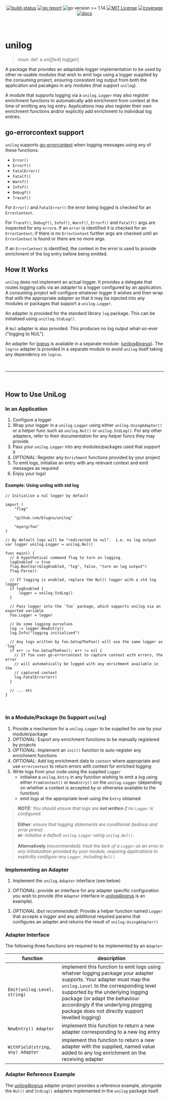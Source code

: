 <div align="center" style="margin-bottom:20px">
  <!-- <img src=".assets/banner.png" alt="logger" /> -->
  <div align="center">
    <a href="https://github.com/blugnu/unilog/actions/workflows/qa.yml"><img alt="build-status" src="https://github.com/blugnu/unilog/actions/workflows/qa.yml/badge.svg?branch=master&style=flat-square"/></a>
    <a href="https://goreportcard.com/report/github.com/blugnu/unilog" ><img alt="go report" src="https://goreportcard.com/badge/github.com/blugnu/unilog"/></a>
    <a><img alt="go version >= 1.14" src="https://img.shields.io/github/go-mod/go-version/blugnu/unilog?style=flat-square"/></a>
    <a href="https://github.com/blugnu/unilog/blob/master/LICENSE"><img alt="MIT License" src="https://img.shields.io/github/license/blugnu/unilog?color=%234275f5&style=flat-square"/></a>
    <a href="https://coveralls.io/github/blugnu/unilog?branch=master"><img alt="coverage" src="https://img.shields.io/coveralls/github/blugnu/unilog?style=flat-square"/></a>
    <a href="https://pkg.go.dev/github.com/blugnu/unilog"><img alt="docs" src="https://pkg.go.dev/badge/github.com/blugnu/unilog"/></a>
  </div>
</div>

<br>

# unilog

> noun: def. a uni[_fied_] log[_ger_]

A package that provides an adaptable logger implementation to be used by other re-usable modules that wish to emit logs using a logger supplied by the consuming project, ensuring consistent log output from both the application and pacakges in any modules (that support `unilog`).

A module that supports logging via a `unilog.Logger` may also register enrichment functions to automatically add enrichment from context at the time of emitting any log entry.  Applications may also register their own enrichment functions and/or explicitly add enrichment to individual log entries.

## go-errorcontext support

`unilog` supports [go-errorcontext](https://github.com/blugnu/go-errorcontext) when logging messages using any of these functions:

* `Error()`
* `Errorf()`
* `FatalError()`
* `Fatalf()`
* `Warnf()`
* `Infof()`
* `Debugf()`
* `Tracef()`

For `Error()` and `FatalError()` the error being logged is checked for an `ErrorContext`.

For `Tracef()`, `Debugf()`, `Infof()`, `Warnf()`, `Errorf()` and `Fatalf()` args are inspected for any `error`s.  If an `error` is identified it is checked for an `ErrorContext`; if there is no `ErrorContext` further args are checked until an `ErrorContext` is found or there are no more args.

If an `ErrorContext` is identified, the context in the error is used to provide enrichment of the log entry before being emitted.

## How It Works

`unilog` does not implement an actual logger.  It provides a delegate that routes logging calls via an _adapter_ to a logger configured by an application.  A consuming project will configure whatever logger it wishes and then wrap that with the appropriate _adapter_ so that it may be injected into any modules or packages that support a `unilog.Logger`.

An adapter is provided for the standard library `log` package.  This can be initialised using `unitlog.StdLog()`.

A `Nul` adapter is also provided.  This produces no log output what-so-ever ("logging to NUL").

An adapter for [logrus](https://github.com/sirupsen/logrus) is available in a separate module: ([unilog4logrus](https://github.com/blugnu/unilog4logrus)).  The `logrus` adapter is provided in a separate module to avoid `unilog` itself taking any dependency on `logrus`.

<br>
<hr>
<br>

## How to Use UniLog

### In an Application

1. Configure a logger
2. Wrap your logger in a `unilog.Logger` using either `unilog.UsingAdapter()` or a helper func such as `unilog.Nul()` or `unilog.StdLog()`.  For any other adapters, refer to their documentation for any helper funcs they may provide.
3. Pass your `unilog.Logger` into any modules/packages used that support it
4. _OPTIONAL:_ Register any `Enrichment` functions provided by your project
5. To emit logs, initialise an entry with any relevant context and emit messages as required
6. Enjoy your logs!

#### Example: Using unilog with std log

```golang
// Initialise a nul logger by default

import (
    "flag"

    "github.com/blugnu/unilog"

    "myorg/foo"
)

// By default logs will be "redirected to nul".  i.e. no log output 
var logger unilog.Logger = unilog.Nul()

func main() {
  // A hypothetical command flag to turn on logging.
  logEnabled := true
  flag.BoolVar(&logEnabled, "log", false, "turn on log output")
  flag.Parse()

  // If logging is enabled, replace the Nul() logger with a std log logger
  if logEnabled {
      logger = unilog.StdLog()
  }

  // Pass logger into the `foo` package, which supports unilog via an exported variable
  foo.Logger = logger

  // Do some logging ourselves
  log := logger.NewEntry()
  log.Info("logging initialised")

  // Any logs written by foo.SetupTheFoo() will use the same logger as 'log'
  if err := foo.SetupTheFoo(); err != nil {
    // If foo uses go-errorcontext to capture context with errors, the error
    // will automatically be logged with any enrichment available in the
    // captured context
    log.FatalError(err)
  }

  // ... etc
}
```

<br>

### In a Module/Package (to Support `unilog`)

1. Provide a mechanism for a `unilog.Logger` to be supplied for use by your module/package
2. _OPTIONAL_: Export any enrichment functions to be manually registered by projects
3. _OPTIONAL_: Implement an `init()` function to auto-register any enrichment functions
4. _OPTIONAL_: Add log enrichment data to `context` where appropriate and use `errorcontext` to return errors with context for enriched logging 
5. Write logs from your code using the supplied `Logger`
    - initialise a `unilog.Entry` in any function wishing to emit a log using either `FromContext()` or `NewEntry()` on the `unilog.Logger` (depending on whether a context is accepted by or otherwise available to the function)
    - emit logs at the appropriate level using the `Entry` obtained

> _**NOTE:** You should ensure that logs are **not written** if _no_ `Logger` is configured.</br></br>_**Either**_: ensure that logging statements are conditional (tedious and error prone)</br>_**or**_: initialise a default `unilog.Logger` using `unilog.Nul()`.</br></br>_**Alternatively** (recommended)_: treat the lack of a `Logger` as an error in any initialization provided by your module, requiring applications to _explicitly_ configure any `Logger`, including `Nul()`_.

### Implementing an Adapter

1. Implement the `unilog.Adapter` interface (see below)

2. _OPTIONAL_: provide an interface for any adapter specific configuration you wish to provide (the `Adapter` interface in [unilog4logrus](https://github.com/blugnu/unilog4logrus) is an example).   

3. _OPTIONAL (but recommended)_: Provide a helper function named `Logger` that accepts a logger and any additional required params that configures an adapter and returns the result of `unilog.UsingAdapter()`

### Adapter Interface

The following three functions are required to be implemented by an `Adapter`:

| function | description |
| -- | -- |
| `Emit(unilog.Level, string)` | implement this function to emit logs using whatver logging package your adapter supports.  Your adapter must map the `unilog.Level` to the corresponding level supported by the underlying logging package (or adapt the behaviour accordingly if the underlying plogging package does not directly support levelled logging) |
| `NewEntry() Adapter` | implement this function to return a new adapter corresponding to a new log entry |
|	`WithField(string, any) Adapter` | implement this function to return a new adapter with the supplied, named value added to any log enrichment on the receiving adapter |

### Adapter Reference Example

The [unilog4logrus](https://github.com/unilog4logrus) adapter project provides a reference example, alongside the `Nul()` and `StdLog()` adapters implemented in the `unilog` package itself.